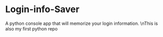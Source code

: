 # Login-info-Saver
A python console app that will memorize your login information.
\nThis is also my first python repo
